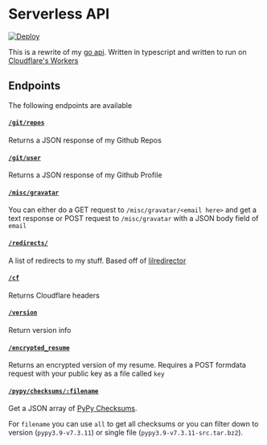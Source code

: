 # Serverless API

[![Deploy](https://github.com/Cyb3r-Jak3/workers-serverless-api/actions/workflows/main.yml/badge.svg)](https://github.com/Cyb3r-Jak3/workers-serverless-api/actions/workflows/main.yml)

This is a rewrite of my [go api](https://github.com/Cyb3r-Jak3/go-api). Written in typescript and written to run on [Cloudflare's Workers](https://developers.cloudflare.com/workers/)

## Endpoints

The following endpoints are available

#### [`/git/repos`](https://api.cyberjake.xyz/git/repos)

Returns a JSON response of my Github Repos

#### [`/git/user`](https://api.cyberjake.xyz/git/user)

Returns a JSON response of my Github Profile

#### [`/misc/gravatar`](https://api.cyberjake.xyz/misc/gravatar)

You can either do a GET request to `/misc/gravatar/<email here>` and get a text response or POST request to `/misc/gravatar` with a JSON body field of `email`

#### [`/redirects/`](https://api.cyberjake.xyz/redirects/)

A list of redirects to my stuff. Based off of [lilredirector](https://github.com/codewithkristian/lilredirector)

#### [`/cf`](https://api.cyberjake.xyz/cf)

Returns Cloudflare headers

#### [`/version`](https://api.cyberjake.xyz/version)

Return version info

#### [`/encrypted_resume`](https://api.cyberjake.xyz/encrypted_resume)

Returns an encrypted version of my resume. Requires a POST formdata request with your public key as a file called `key`

#### [`/pypy/checksums/:filename`](https://api.cyberjake.xyz/pypy/checksums/all)

Get a JSON array of [PyPy Checksums](https://www.pypy.org/checksums.html).

For `filename` you can use `all` to get all checksums or you can filter down to version (`pypy3.9-v7.3.11`) or single file (`pypy3.9-v7.3.11-src.tar.bz2`).

<!-- https://dash.cloudflare.com/profile/api-tokens?permissionGroupKeys=%5B%7B%22key%22%3A%22account_settings%22%2C%22type%22%3A%22read%22%7D%2C%7B%22key%22%3A%22api_tokens%22%2C%22type%22%3A%22read%22%7D%5D&name=Serverless+API+Reader -->